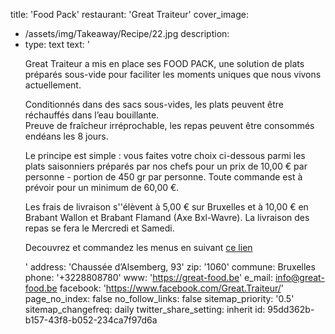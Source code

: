 title: 'Food Pack'
restaurant: 'Great Traiteur'
cover_image:
  - /assets/img/Takeaway/Recipe/22.jpg
description:
  -
    type: text
    text: '<p>Great Traiteur a mis en place ses FOOD PACK, une solution de plats préparés sous-vide pour faciliter les moments uniques que nous vivons actuellement.</p><p>Conditionnés dans des sacs sous-vides, les plats peuvent être réchauffés dans l’eau bouillante.<br>Preuve de fraîcheur irréprochable, les repas peuvent être consommés endéans les 8 jours.</p><p>Le principe est simple : vous faites votre choix ci-dessous parmi les plats saisonniers préparés par nos chefs pour un prix de 10,00 € par personne - portion de 450 gr par personne. Toute commande est à prévoir pour un minimum de 60,00 €.<br></p><p>Les frais de livraison s''élèvent à 5,00 € sur Bruxelles et à 10,00 € en Brabant Wallon et Brabant Flamand (Axe Bxl-Wavre). La livraison des repas se fera le Mercredi et Samedi.</p><p>Decouvrez et commandez les menus en suivant&nbsp;<a href="https://docs.google.com/forms/d/e/1FAIpQLSfVQ0pmmKsOyzDONTRjAtNIMxSobZP7Rbb1-QpJ6imTWwjTOA/viewform?fbzx=889864570713284763" target="_blank">ce lien</a></p>'
address: 'Chaussée d’Alsemberg, 93'
zip: '1060'
commune: Bruxelles
phone: '+3228808780'
www: 'https://great-food.be'
e_mail: info@great-food.be
facebook: 'https://www.facebook.com/Great.Traiteur/'
page_no_index: false
no_follow_links: false
sitemap_priority: '0.5'
sitemap_changefreq: daily
twitter_share_setting: inherit
id: 95dd362b-b157-43f8-b052-234ca7f97d6a
